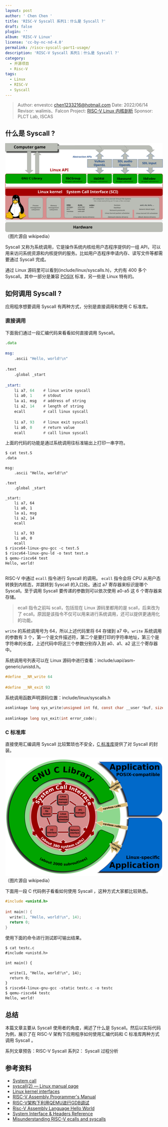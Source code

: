 ```yaml
---
layout: post
author: ' Chen Chen '
title: 'RISC-V Syscall 系列1：什么是 Syscall ?'
draft: false
plugin: ''
album: 'RISC-V Linux'
license: 'cc-by-nc-nd-4.0'
permalink: /riscv-syscall-part1-usage/
description: 'RISC-V Syscall 系列1：什么是 Syscall ?'
category:
  - 开源项目
  - Risc-V
tags:
  - Linux
  - RISC-V
  - Syscall
---
```


> Author:  envestcc <chen1233216@hotmail.com>
> Date:    2022/06/14
> Revisor: walimis、Falcon 
> Project: [RISC-V Linux 内核剖析](https://gitee.com/tinylab/riscv-linux)
> Sponsor: PLCT Lab, ISCAS



## 什么是 Syscall ?

![Linux_API](/wp-content/uploads/2022/03/riscv-linux/images/riscv_syscall/linux_api.svg)
（图片源自 wikipedia）

Syscall 又称为系统调用，它是操作系统内核给用户态程序提供的一组 API，可以用来访问系统资源和内核提供的服务。比如用户态程序申请内存、读写文件等都需要通过 Syscall 完成。

通过 Linux 源码里可以看到(include/linux/syscalls.h)，大约有 400 多个 Syscall。其中一部分是兼容 [POSIX](https://en.wikipedia.org/wiki/POSIX) 标准，另一些是 Linux 特有的。


## 如何调用 Syscall ?

应用程序想要调用 Syscall 有两种方式，分别是直接调用和使用 C 标准库。

### 直接调用

下面我们通过一段汇编代码来看看如何直接调用 Syscall。

```asm
.data

msg:
    .ascii "Hello, world!\n"

.text
    .global _start

_start:
    li a7, 64    # linux write syscall
    li a0, 1     # stdout
    la a1, msg   # address of string
    li a2, 14    # length of string
    ecall        # call linux syscall

    li a7, 93    # linux exit syscall
    li a0, 0     # return value
    ecall        # call linux syscall
```

上面的代码的功能是通过系统调用往标准输出上打印一串字符。

```
$ cat test.S
.data

msg:
    .ascii "Hello, world!\n"

.text
    .global _start

_start:
    li a7, 64
    li a0, 1
    la a1, msg
    li a2, 14
    ecall

    li a7, 93
    li a0, 0
    ecall
$ riscv64-linux-gnu-gcc -c test.S
$ riscv64-linux-gnu-ld -o test test.o
$ qemu-riscv64 test
Hello, world!


```

RISC-V 中通过 `ecall` 指令进行 Syscall 的调用。 `ecall` 指令会将 CPU 从用户态转换到内核态，并跳转到 Syscall 的入口处。通过 a7 寄存器来标识是哪个 Syscall。至于调用 Syscall 要传递的参数则可以依次使用 a0-a5 这 6 个寄存器来存储。

> ecall 指令之前叫 scall，包括现在 Linux 源码里都用的是 scall，后来改为了 ecall。原因是该指令不仅可以用来进行系统调用，还可以提供更通用化的功能。

`write` 的系统调用号为 64，所以上述代码里将 64 存储到 a7 中。`write` 系统调用的参数有 3 个，第一个是文件描述符，第二个是要打印的字符串地址，第三个是字符串的长度，上述代码中将这三个参数分别存入到 a0、a1、a2 这三个寄存器中。

系统调用号列表可以在 Linux 源码中进行查看：include/uapi/asm-generic/unistd.h。

```c
#define __NR_write 64
  
#define __NR_exit 93
```

系统调用函数声明源码位置：include/linux/syscalls.h

```c
asmlinkage long sys_write(unsigned int fd, const char __user *buf, size_t count);

asmlinkage long sys_exit(int error_code);
```

### C 标准库

直接使用汇编调用 Syscall 比较繁琐也不安全，[C 标准库](https://en.wikipedia.org/wiki/C_standard_library)提供了对 Syscall 的封装。

![GNU C Library](/wp-content/uploads/2022/03/riscv-linux/images/riscv_syscall/kernel-syscall-glibc.png)
（图片源自 wikipedia）

下面用一段 C 代码例子看看如何使用 Syscall ，这种方式大家都比较熟悉。

```c
#include <unistd.h>

int main() {
  write(1, "Hello, world!\n", 14);
  return 0;
}

```

使用下面的命令进行测试即可输出结果。
```
$ cat testc.c
#include <unistd.h>

int main() {

  write(1, "Hello, world!\n", 14);
  return 0;
}
$ riscv64-linux-gnu-gcc -static testc.c -o testc
$ qemu-riscv64 testc
Hello, world!

```

## 总结

本篇文章主要从 Syscall 使用者的角度，阐述了什么是 Syscall。然后以实际代码为例，展示了在 RISC-V 架构下应用程序如何使用汇编代码和 C 标准库两种方式调用 Syscall 。

系列文章预告：RISC-V Syscall 系列2： Syscall 过程分析

## 参考资料

- [System call](https://en.wikipedia.org/wiki/System_call)
- [syscall(2) — Linux manual page](https://man7.org/linux/man-pages/man2/syscall.2.html)
- [Linux kernel interfaces](https://en.wikipedia.org/wiki/Linux_kernel_interfaces)
- [RISC-V Assembly Programmer's Manual](https://github.com/riscv-non-isa/riscv-asm-manual/blob/master/riscv-asm.md)
- [RISC-V架构下利用QEMU进行GDB调试](https://zhuanlan.zhihu.com/p/517497012)
- [Risc-V Assembly Language Hello World](https://smist08.wordpress.com/2019/09/07/risc-v-assembly-language-hello-world/)
- [System Interface & Headers Reference](https://pubs.opengroup.org/onlinepubs/007908799/xshix.html)
- [Misunderstanding RISC-V ecalls and syscalls](https://jborza.com/emulation/2021/04/22/ecalls-and-syscalls.html)

